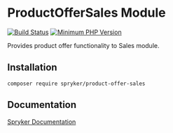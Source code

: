 # ProductOfferSales Module
[![Build Status](https://travis-ci.org/spryker/product-offer-sales.svg)](https://travis-ci.org/spryker/product-offer-sales)
[![Minimum PHP Version](https://img.shields.io/badge/php-%3E%3D%207.3-8892BF.svg)](https://php.net/)

Provides product offer functionality to Sales module.

## Installation

```
composer require spryker/product-offer-sales
```

## Documentation

[Spryker Documentation](https://academy.spryker.com/developing_with_spryker/module_guide/modules.html)
